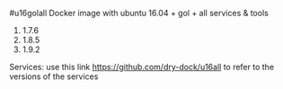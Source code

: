 
#u16golall
Docker image with ubuntu 16.04 + gol + all services &amp; tools

1. 1.7.6
2. 1.8.5
3. 1.9.2

Services: use this link https://github.com/dry-dock/u16all to refer to the versions of the services



